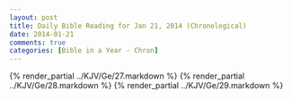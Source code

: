 ```yaml
---
layout: post
title: Daily Bible Reading for Jan 21, 2014 (Chronological)
date: 2014-01-21
comments: true
categories: [Bible in a Year - Chron]
---
```

{% render_partial ../KJV/Ge/27.markdown %}
{% render_partial ../KJV/Ge/28.markdown %}
{% render_partial ../KJV/Ge/29.markdown %}
